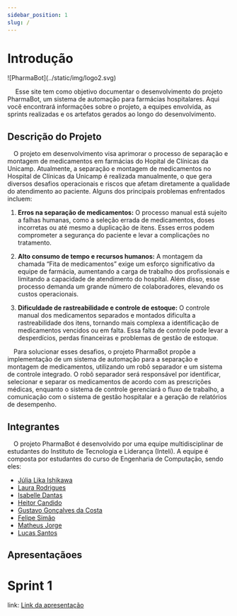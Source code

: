 ```yaml
---
sidebar_position: 1
slug: /
---
```


# Introdução
<div style={{textAlign: 'center'}}>
![PharmaBot](../static/img/logo2.svg)
</div>

&emsp; Esse site tem como objetivo documentar o desenvolvimento do projeto PharmaBot, um sistema de automação para farmácias hospitalares. Aqui você encontrará informações sobre o projeto, a equipes envolvida, as sprints realizadas e os artefatos gerados ao longo do desenvolvimento.

## Descrição do Projeto

&emsp;O projeto em desenvolvimento visa aprimorar o processo de separação e montagem de medicamentos em farmácias do Hopital de Clínicas da Unicamp. Atualmente, a separação e montagem de medicamentos no Hospital de Clínicas da Unicamp é realizada manualmente, o que gera diversos desafios operacionais e riscos que afetam diretamente a qualidade do atendimento ao paciente. Alguns dos principais problemas enfrentados incluem:

1. **Erros na separação de medicamentos:** O processo manual está sujeito a falhas humanas, como a seleção errada de medicamentos, doses incorretas ou até mesmo a duplicação de itens. Esses erros podem comprometer a segurança do paciente e levar a complicações no tratamento.

2. **Alto consumo de tempo e recursos humanos:** A montagem da chamada “Fita de medicamentos” exige um esforço significativo da equipe de farmácia, aumentando a carga de trabalho dos profissionais e limitando a capacidade de atendimento do hospital. Além disso, esse processo demanda um grande número de colaboradores, elevando os custos operacionais.

3. **Dificuldade de rastreabilidade e controle de estoque:** O controle manual dos medicamentos separados e montados dificulta a rastreabilidade dos itens, tornando mais complexa a identificação de medicamentos vencidos ou em falta. Essa falta de controle pode levar a desperdícios, perdas financeiras e problemas de gestão de estoque.

&emsp;Para solucionar esses desafios, o projeto PharmaBot propõe a implementação de um sistema de automação para a separação e montagem de medicamentos, utilizando um robô separador e um sistema de controle integrado. O robô separador será responsável por identificar, selecionar e separar os medicamentos de acordo com as prescrições médicas, enquanto o sistema de controle gerenciará o fluxo de trabalho, a comunicação com o sistema de gestão hospitalar e a geração de relatórios de desempenho.

## Integrantes

&emsp;O projeto PharmaBot é desenvolvido por uma equipe multidisciplinar de estudantes do Instituto de Tecnologia e Liderança (Inteli). A equipe é composta por estudantes do curso de Engenharia de Computação, sendo eles:

- [Júlia Lika Ishikawa](https://www.linkedin.com/in/julia-lika-ishikawa/)
- [Laura Rodrigues](https://www.linkedin.com/in/laura-rodrigues31/)
- [Isabelle Dantas](https://www.linkedin.com/in/iisabelledantas/)
- [Heitor Candido](https://www.linkedin.com/in/heitorfariacandido/)
- [Gustavo Gonçalves da Costa](https://www.linkedin.com/in/gustavo-dacosta/)
- [Felipe Simão](https://www.linkedin.com/in/felipefmsimao/)
- [Matheus Jorge](https://www.linkedin.com/in/matheusjorgerosa/)
- [Lucas Santos](https://www.linkedin.com/in/lucas-nepomuceno-ismart/)

## Apresentaçãoes 

# Sprint 1
link: [Link da apresentação](https://www.canva.com/design/DAGe61Ti2jY/8LlHrnHwNO6Wccc_JHGuew/edit?utm_content=DAGe61Ti2jY&utm_campaign=designshare&utm_medium=link2&utm_source=sharebutton)